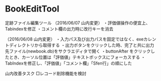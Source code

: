 # BookEditTool
定跡ファイル編集ツール
（2016/06/07 山内変更）
・評価値操作の便宜上、Tabindexを修正
・コメント欄の出力時に改行キーを消去

（2016/06/08 山内変更）
・入力パス及び出力パスを固定ではなく、exeカレントディレクトリから取得する
・出力ボタンをクリックした時、完了と共に出力先ファイル(newbook.db)をサクラエディタで開く
・buttonAfter をクリックしたとき、カーソル位置は「評価値」テキストボックスにフォーカスする 
・TabIndexを修正し、「評価値」「コメント欄」「Sfen行」の順にした

山内改善タスク 
□レコード削除機能を検討
